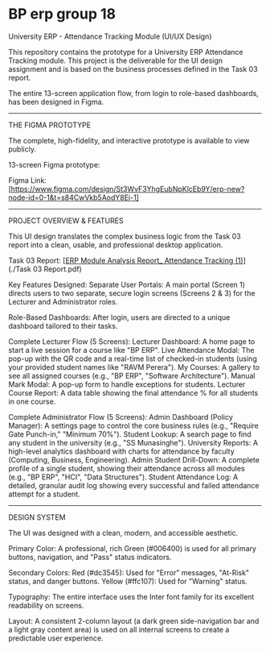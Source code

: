 # BP erp group 18

University ERP - Attendance Tracking Module (UI/UX Design)

This repository contains the prototype for a University ERP Attendance Tracking module. This project is the deliverable for the UI design assignment and is based on the business processes defined in the Task 03 report.

The entire 13-screen application flow, from login to role-based dashboards, has been designed in Figma.

---

THE FIGMA PROTOTYPE

The complete, high-fidelity, and interactive prototype is available to view publicly.

13-screen Figma prototype:

Figma Link: [https://www.figma.com/design/St3WvF3YhgEubNpKlcEb9Y/erp-new?node-id=0-1&t=s84CwVkb5AodY8Ej-1]

---

PROJECT OVERVIEW & FEATURES

This UI design translates the complex business logic from the Task 03 report into a clean, usable, and professional desktop application.

Task 03 Report: [[ERP Module Analysis Report_ Attendance Tracking (1)](https://github.com/VijanPerera/BP-erp-group-18/commit/f7c9773aa26b2543a9f90261e4c4e4857c18afb5)](./Task 03 Report.pdf)

Key Features Designed:
Separate User Portals: A main portal (Screen 1) directs users to two separate, secure login screens (Screens 2 & 3) for the Lecturer and Administrator roles.

Role-Based Dashboards: After login, users are directed to a unique dashboard tailored to their tasks.

Complete Lecturer Flow (5 Screens):
Lecturer Dashboard: A home page to start a live session for a course like "BP ERP".
Live Attendance Modal: The pop-up with the QR code and a real-time list of checked-in students (using your provided student names like "RAVM Perera").
My Courses: A gallery to see all assigned courses (e.g., "BP ERP", "Software Architecture").
Manual Mark Modal: A pop-up form to handle exceptions for students.
Lecturer Course Report: A data table showing the final attendance % for all students in one course.

Complete Administrator Flow (5 Screens):
Admin Dashboard (Policy Manager): A settings page to control the core business rules (e.g., "Require Gate Punch-in," "Minimum 70%").
Student Lookup: A search page to find any student in the university (e.g., "SS Munasinghe").
University Reports: A high-level analytics dashboard with charts for attendance by faculty (Computing, Business, Engineering).
Admin Student Drill-Down: A complete profile of a single student, showing their attendance across all modules (e.g., "BP ERP", "HCI", "Data Structures").
Student Attendance Log: A detailed, granular audit log showing every successful and failed attendance attempt for a student.

---

DESIGN SYSTEM

The UI was designed with a clean, modern, and accessible aesthetic.

Primary Color: A professional, rich Green (#006400) is used for all primary buttons, navigation, and "Pass" status indicators.

Secondary Colors:
Red (#dc3545): Used for "Error" messages, "At-Risk" status, and danger buttons.
Yellow (#ffc107): Used for "Warning" status.

Typography: The entire interface uses the Inter font family for its excellent readability on screens.

Layout: A consistent 2-column layout (a dark green side-navigation bar and a light gray content area) is used on all internal screens to create a predictable user experience.
